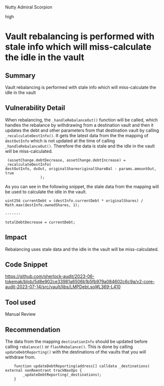 Nutty Admiral Scorpion

high

# Vault rebalancing is performed with stale info which will miss-calculate the idle in the vault
## Summary
Vault rebalancing is performed with stale info which will miss-calculate the idle in the vault

## Vulnerability Detail
When rebalancing, the `_handleRebalanceOut()` function will be called, which handles the rebalance by withdrawing from a destination vault and then it updates the debt and other parameters from that destination vault by calling `_recalculateDestInfo()`. It gets the latest data from the 
the mapping of `destOutInfo` which is not updated at the time of calling `_handleRebalanceOut()`. Therefore the data is stale and the idle in the vault will be miss-calculated.


```solidity
 (assetChange.debtDecrease, assetChange.debtIncrease) = _recalculateDestInfo(
destOutInfo, dvOut, originalShareoriginalShareBal - params.amountOut, true
                );
```

As you can see in the following snippet, the stale data from the mapping will be used to calculate the idle in the vault. 

```solidity
uint256 currentDebt = (destInfo.currentDebt * originalShares) / Math.max(destInfo.ownedShares, 1);

-------

totalDebtDecrease = currentDebt; 
```
## Impact
Rebalancing uses stale data and the idle in the vault will be miss-calculated.

## Code Snippet
https://github.com/sherlock-audit/2023-06-tokemak/blob/5d8e902ce33981a6506b1b5fb979a084602c6c9a/v2-core-audit-2023-07-14/src/vault/libs/LMPDebt.sol#L369-L410
## Tool used

Manual Review

## Recommendation
The data from the mapping `destinationInfo` should be updated before calling `rebalance()` or `flashRebalance()`. This is done by calling `updateDebtReporting()` with the destinations of the vaults that you will withdraw from.

```solidity
    function updateDebtReporting(address[] calldata _destinations) external nonReentrant trackNavOps {
        _updateDebtReporting(_destinations);  
    }
```

